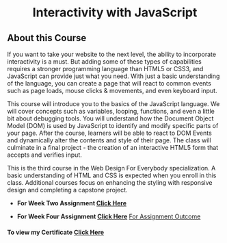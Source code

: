 <h1 align="center">Interactivity with JavaScript</h1>

## About this Course

If you want to take your website to the next level, the ability to incorporate interactivity is a must.    But adding some of these types of capabilities requires a stronger programming language than HTML5 or CSS3, and JavaScript can provide just what you need.  With just a basic understanding of the language, you can create a page that will react to common events such as page loads, mouse clicks & movements, and even keyboard input.      

This course will introduce you to the basics of the JavaScript language.  We will cover concepts such as variables, looping, functions, and even a little bit about debugging tools.  You will understand how the Document Object Model (DOM) is used by JavaScript to identify and modify specific parts of your page.  After the course, learners will be able to react to DOM Events and dynamically alter the contents and style of their page.   The class will culminate in a  final project - the creation of an interactive HTML5 form that accepts and verifies input.

This is the third course in the Web Design For Everybody specialization.  A basic understanding of HTML and CSS is expected when you enroll in this class.    Additional courses focus on enhancing the styling with responsive design and completing a capstone project.

- **For Week Two Assignment [Click Here](https://github.com/LasyCoder/Web-Design-for-Everybody/tree/gh-pages/Interactivity-with-JavaScript/Week-2)**

- **For Week Four Assignment [Click Here](https://github.com/LasyCoder/Web-Design-for-Everybody/tree/gh-pages/Interactivity-with-JavaScript/Week-4)**
    [For Assignment Outcome](https://lasycoder.github.io/Web-Design-for-Everybody/tree/gh-pages/Interactivity-with-JavaScript/Week-4/)


#### **To view my Certificate [Click Here](https://coursera.org/share/211453bc3622d7d50918489774dce834)**






